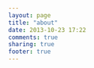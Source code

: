 ```yaml
---
layout: page
title: "about"
date: 2013-10-23 17:22
comments: true
sharing: true
footer: true
---
```

